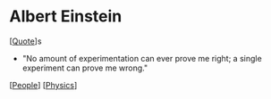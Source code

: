 # Albert Einstein

[[Quote]]s

- "No amount of experimentation can ever prove me right; a single experiment can prove me wrong."

[[People]] [[Physics]]

[//begin]: # "Autogenerated link references for markdown compatibility"
[Quote]: quote "Quote"
[People]: people "People"
[Physics]: physics "Physics"
[//end]: # "Autogenerated link references"